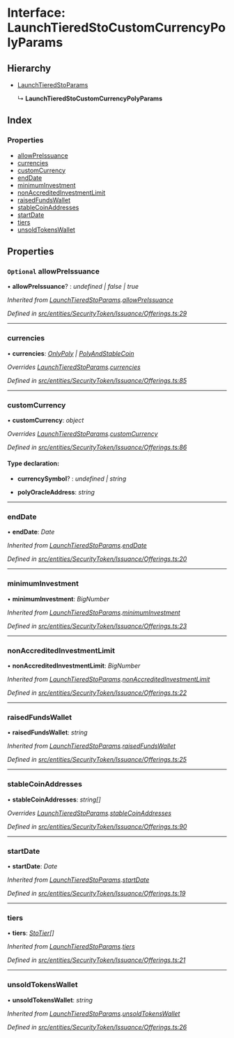 # Interface: LaunchTieredStoCustomCurrencyPolyParams

## Hierarchy

* [LaunchTieredStoParams](_entities_securitytoken_issuance_offerings_.launchtieredstoparams.md)

  ↳ **LaunchTieredStoCustomCurrencyPolyParams**

## Index

### Properties

* [allowPreIssuance](_entities_securitytoken_issuance_offerings_.launchtieredstocustomcurrencypolyparams.md#optional-allowpreissuance)
* [currencies](_entities_securitytoken_issuance_offerings_.launchtieredstocustomcurrencypolyparams.md#currencies)
* [customCurrency](_entities_securitytoken_issuance_offerings_.launchtieredstocustomcurrencypolyparams.md#customcurrency)
* [endDate](_entities_securitytoken_issuance_offerings_.launchtieredstocustomcurrencypolyparams.md#enddate)
* [minimumInvestment](_entities_securitytoken_issuance_offerings_.launchtieredstocustomcurrencypolyparams.md#minimuminvestment)
* [nonAccreditedInvestmentLimit](_entities_securitytoken_issuance_offerings_.launchtieredstocustomcurrencypolyparams.md#nonaccreditedinvestmentlimit)
* [raisedFundsWallet](_entities_securitytoken_issuance_offerings_.launchtieredstocustomcurrencypolyparams.md#raisedfundswallet)
* [stableCoinAddresses](_entities_securitytoken_issuance_offerings_.launchtieredstocustomcurrencypolyparams.md#stablecoinaddresses)
* [startDate](_entities_securitytoken_issuance_offerings_.launchtieredstocustomcurrencypolyparams.md#startdate)
* [tiers](_entities_securitytoken_issuance_offerings_.launchtieredstocustomcurrencypolyparams.md#tiers)
* [unsoldTokensWallet](_entities_securitytoken_issuance_offerings_.launchtieredstocustomcurrencypolyparams.md#unsoldtokenswallet)

## Properties

### `Optional` allowPreIssuance

• **allowPreIssuance**? : *undefined | false | true*

*Inherited from [LaunchTieredStoParams](_entities_securitytoken_issuance_offerings_.launchtieredstoparams.md).[allowPreIssuance](_entities_securitytoken_issuance_offerings_.launchtieredstoparams.md#optional-allowpreissuance)*

*Defined in [src/entities/SecurityToken/Issuance/Offerings.ts:29](https://github.com/PolymathNetwork/polymath-sdk/blob/45453ad/src/entities/SecurityToken/Issuance/Offerings.ts#L29)*

___

###  currencies

• **currencies**: *[OnlyPoly](../modules/_entities_securitytoken_issuance_offerings_.md#onlypoly) | [PolyAndStableCoin](../modules/_entities_securitytoken_issuance_offerings_.md#polyandstablecoin)*

*Overrides [LaunchTieredStoParams](_entities_securitytoken_issuance_offerings_.launchtieredstoparams.md).[currencies](_entities_securitytoken_issuance_offerings_.launchtieredstoparams.md#currencies)*

*Defined in [src/entities/SecurityToken/Issuance/Offerings.ts:85](https://github.com/PolymathNetwork/polymath-sdk/blob/45453ad/src/entities/SecurityToken/Issuance/Offerings.ts#L85)*

___

###  customCurrency

• **customCurrency**: *object*

*Overrides [LaunchTieredStoParams](_entities_securitytoken_issuance_offerings_.launchtieredstoparams.md).[customCurrency](_entities_securitytoken_issuance_offerings_.launchtieredstoparams.md#optional-customcurrency)*

*Defined in [src/entities/SecurityToken/Issuance/Offerings.ts:86](https://github.com/PolymathNetwork/polymath-sdk/blob/45453ad/src/entities/SecurityToken/Issuance/Offerings.ts#L86)*

#### Type declaration:

* **currencySymbol**? : *undefined | string*

* **polyOracleAddress**: *string*

___

###  endDate

• **endDate**: *Date*

*Inherited from [LaunchTieredStoParams](_entities_securitytoken_issuance_offerings_.launchtieredstoparams.md).[endDate](_entities_securitytoken_issuance_offerings_.launchtieredstoparams.md#enddate)*

*Defined in [src/entities/SecurityToken/Issuance/Offerings.ts:20](https://github.com/PolymathNetwork/polymath-sdk/blob/45453ad/src/entities/SecurityToken/Issuance/Offerings.ts#L20)*

___

###  minimumInvestment

• **minimumInvestment**: *BigNumber*

*Inherited from [LaunchTieredStoParams](_entities_securitytoken_issuance_offerings_.launchtieredstoparams.md).[minimumInvestment](_entities_securitytoken_issuance_offerings_.launchtieredstoparams.md#minimuminvestment)*

*Defined in [src/entities/SecurityToken/Issuance/Offerings.ts:23](https://github.com/PolymathNetwork/polymath-sdk/blob/45453ad/src/entities/SecurityToken/Issuance/Offerings.ts#L23)*

___

###  nonAccreditedInvestmentLimit

• **nonAccreditedInvestmentLimit**: *BigNumber*

*Inherited from [LaunchTieredStoParams](_entities_securitytoken_issuance_offerings_.launchtieredstoparams.md).[nonAccreditedInvestmentLimit](_entities_securitytoken_issuance_offerings_.launchtieredstoparams.md#nonaccreditedinvestmentlimit)*

*Defined in [src/entities/SecurityToken/Issuance/Offerings.ts:22](https://github.com/PolymathNetwork/polymath-sdk/blob/45453ad/src/entities/SecurityToken/Issuance/Offerings.ts#L22)*

___

###  raisedFundsWallet

• **raisedFundsWallet**: *string*

*Inherited from [LaunchTieredStoParams](_entities_securitytoken_issuance_offerings_.launchtieredstoparams.md).[raisedFundsWallet](_entities_securitytoken_issuance_offerings_.launchtieredstoparams.md#raisedfundswallet)*

*Defined in [src/entities/SecurityToken/Issuance/Offerings.ts:25](https://github.com/PolymathNetwork/polymath-sdk/blob/45453ad/src/entities/SecurityToken/Issuance/Offerings.ts#L25)*

___

###  stableCoinAddresses

• **stableCoinAddresses**: *string[]*

*Overrides [LaunchTieredStoParams](_entities_securitytoken_issuance_offerings_.launchtieredstoparams.md).[stableCoinAddresses](_entities_securitytoken_issuance_offerings_.launchtieredstoparams.md#optional-stablecoinaddresses)*

*Defined in [src/entities/SecurityToken/Issuance/Offerings.ts:90](https://github.com/PolymathNetwork/polymath-sdk/blob/45453ad/src/entities/SecurityToken/Issuance/Offerings.ts#L90)*

___

###  startDate

• **startDate**: *Date*

*Inherited from [LaunchTieredStoParams](_entities_securitytoken_issuance_offerings_.launchtieredstoparams.md).[startDate](_entities_securitytoken_issuance_offerings_.launchtieredstoparams.md#startdate)*

*Defined in [src/entities/SecurityToken/Issuance/Offerings.ts:19](https://github.com/PolymathNetwork/polymath-sdk/blob/45453ad/src/entities/SecurityToken/Issuance/Offerings.ts#L19)*

___

###  tiers

• **tiers**: *[StoTier](_types_index_.stotier.md)[]*

*Inherited from [LaunchTieredStoParams](_entities_securitytoken_issuance_offerings_.launchtieredstoparams.md).[tiers](_entities_securitytoken_issuance_offerings_.launchtieredstoparams.md#tiers)*

*Defined in [src/entities/SecurityToken/Issuance/Offerings.ts:21](https://github.com/PolymathNetwork/polymath-sdk/blob/45453ad/src/entities/SecurityToken/Issuance/Offerings.ts#L21)*

___

###  unsoldTokensWallet

• **unsoldTokensWallet**: *string*

*Inherited from [LaunchTieredStoParams](_entities_securitytoken_issuance_offerings_.launchtieredstoparams.md).[unsoldTokensWallet](_entities_securitytoken_issuance_offerings_.launchtieredstoparams.md#unsoldtokenswallet)*

*Defined in [src/entities/SecurityToken/Issuance/Offerings.ts:26](https://github.com/PolymathNetwork/polymath-sdk/blob/45453ad/src/entities/SecurityToken/Issuance/Offerings.ts#L26)*
